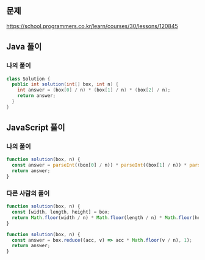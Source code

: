## 문제
https://school.programmers.co.kr/learn/courses/30/lessons/120845

## Java 풀이
### 나의 풀이
```java
class Solution {
  public int solution(int[] box, int n) {
    int answer = (box[0] / n) * (box[1] / n) * (box[2] / n);
    return answer;
  }
}
```

## JavaScript 풀이
### 나의 풀이
```javascript
function solution(box, n) {
  const answer = parseInt((box[0] / n)) * parseInt((box[1] / n)) * parseInt((box[2] / n));
  return answer;
}
```

### 다른 사람의 풀이
```javascript
function solution(box, n) {
  const [width, length, height] = box;
  return Math.floor(width / n) * Math.floor(length / n) * Math.floor(height / n);
}
```

```javascript
function solution(box, n) {
  const answer = box.reduce((acc, v) => acc * Math.floor(v / n), 1);
  return answer;
}
```
